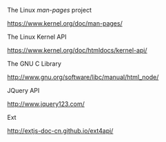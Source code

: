 



The Linux *man-pages* project

https://www.kernel.org/doc/man-pages/



The Linux Kernel API

https://www.kernel.org/doc/htmldocs/kernel-api/



The GNU C Library

http://www.gnu.org/software/libc/manual/html_node/



JQuery API

http://www.jquery123.com/



Ext

http://extjs-doc-cn.github.io/ext4api/